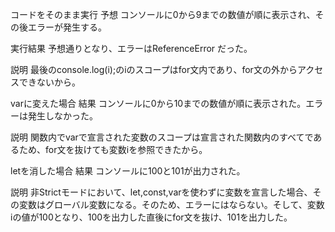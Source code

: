 コードをそのまま実行
予想
コンソールに0から9までの数値が順に表示され、その後エラーが発生する。

実行結果
予想通りとなり、エラーはReferenceError だった。

説明
最後のconsole.log(i);のiのスコープはfor文内であり、for文の外からアクセスできないから。

varに変えた場合
結果
コンソールに0から10までの数値が順に表示された。エラーは発生しなかった。

説明
関数内でvarで宣言された変数のスコープは宣言された関数内のすべてであるため、for文を抜けても変数iを参照できたから。

letを消した場合
結果
コンソールに100と101が出力された。

説明
非Strictモードにおいて、let,const,varを使わずに変数を宣言した場合、その変数はグローバル変数になる。そのため、エラーにはならない。そして、変数iの値が100となり、100を出力した直後にfor文を抜け、101を出力した。
